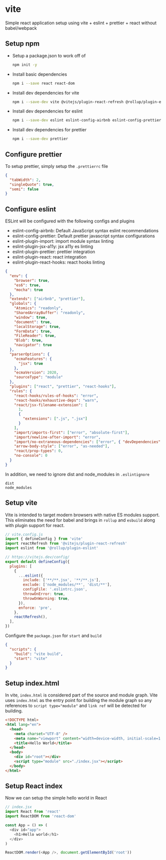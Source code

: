 # vite

Simple react application setup using vite + eslint + prettier + react without babel/webpack

## Setup npm

- Setup a package.json to work off of

  ```bash
  npm init -y
  ```

- Install basic dependencies

  ```bash
  npm i --save react react-dom
  ```

- Install dev dependencies for vite

  ```bash
  npm i --save-dev vite @vitejs/plugin-react-refresh @rollup/plugin-eslint
  ```

- Install dev dependencies for eslint

  ```bash
  npm i --save-dev eslint eslint-config-airbnb eslint-config-prettier eslint-plugin-import eslint-plugin-jsx-a11y eslint-plugin-prettier eslint-plugin-react eslint-plugin-react-hooks
  ```

- Install dev dependencies for prettier

  ```bash
  npm i --save-dev prettier
  ```

## Configure prettier

To setup prettier, simply setup the `.prettierrc` file

```json
{
  "tabWidth": 2,
  "singleQuote": true,
  "semi": false
}
```

## Configure eslint

ESLint will be configured with the following configs and plugins

- eslint-config-airbnb: Default JavaScript syntax eslint recommendations
- eslint-config-prettier: Default prettier javascript syntax configurations
- eslint-plugin-import: import module syntax linting
- eslint-plugin-jsx-a11y: jsx a11y es linting
- eslint-plugin-prettier: prettier integration
- eslint-plugin-react: react integration
- eslint-plugin-react-hooks: react hooks linting

```json
{
  "env": {
    "browser": true,
    "es6": true,
    "mocha": true
  },
  "extends": ["airbnb", "prettier"],
  "globals": {
    "Atomics": "readonly",
    "SharedArrayBuffer": "readonly",
    "window": true,
    "document": true,
    "localStorage": true,
    "FormData": true,
    "FileReader": true,
    "Blob": true,
    "navigator": true
  },
  "parserOptions": {
    "ecmaFeatures": {
      "jsx": true
    },
    "ecmaVersion": 2020,
    "sourceType": "module"
  },
  "plugins": ["react", "prettier", "react-hooks"],
  "rules": {
    "react-hooks/rules-of-hooks": "error",
    "react-hooks/exhaustive-deps": "warn",
    "react/jsx-filename-extension": [
      1,
      {
        "extensions": [".js", ".jsx"]
      }
    ],
    "import/imports-first": ["error", "absolute-first"],
    "import/newline-after-import": "error",
    "import/no-extraneous-dependencies": ["error", { "devDependencies": true }],
    "arrow-body-style": ["error", "as-needed"],
    "react/prop-types": 0,
    "no-console": 0
  }
}
```

In addition, we need to ignore dist and node_modules in `.eslintignore`

```
dist
node_modules
```

## Setup vite

Vite is intended to target modern browsers with native ES modules support. This eliminates the need for babel and brings in `rollup` and `esbuild` along with plugin support for react.

```javascript
// vite.config.js
import { defineConfig } from 'vite'
import reactRefresh from '@vitejs/plugin-react-refresh'
import eslint from '@rollup/plugin-eslint'

// https://vitejs.dev/config/
export default defineConfig({
  plugins: [
    {
      ...eslint({
        include: ['**/**.jsx', '**/**.js'],
        exclude: ['node_modules/**', 'dist/**'],
        configFile: '.eslintrc.json',
        throwOnError: true,
        throwOnWarning: true,
      }),
      enforce: 'pre',
    },
    reactRefresh(),
  ],
})
```

Configure the `package.json` for `start` and `build`

```json
{
  "scripts": {
    "build": "vite build",
    "start": "vite"
  }
}
```

## Setup index.html

In vite, `index.html` is considered part of the source and module graph. Vite uses `index.html` as the entry point for building the module graph so any references to `script type="module"` and `link ref` will be detected for building.

```html
<!DOCTYPE html>
<html lang="en">
  <head>
    <meta charset="UTF-8" />
    <meta name="viewport" content="width=device-width, initial-scale=1.0" />
    <title>Hello World</title>
  </head>
  <body>
    <div id="root"></div>
    <script type="module" src="./index.jsx"></script>
  </body>
</html>
```

## Setup React index

Now we can setup the simple hello world in React

```javascript
// index.jsx
import React from 'react'
import ReactDOM from 'react-dom'

const App = () => (
  <div id="app">
    <h1>Hello world</h1>
  </div>
)

ReactDOM.render(<App />, document.getElementById('root'))
```

